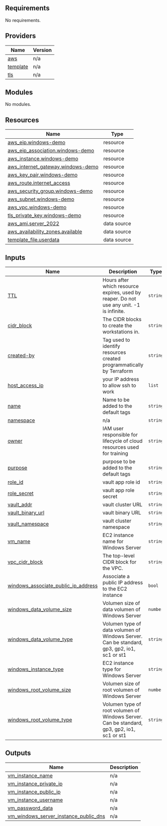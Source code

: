 ## Requirements

No requirements.

## Providers

| Name | Version |
|------|---------|
| <a name="provider_aws"></a> [aws](#provider\_aws) | n/a |
| <a name="provider_template"></a> [template](#provider\_template) | n/a |
| <a name="provider_tls"></a> [tls](#provider\_tls) | n/a |

## Modules

No modules.

## Resources

| Name | Type |
|------|------|
| [aws_eip.windows-demo](https://registry.terraform.io/providers/hashicorp/aws/latest/docs/resources/eip) | resource |
| [aws_eip_association.windows-demo](https://registry.terraform.io/providers/hashicorp/aws/latest/docs/resources/eip_association) | resource |
| [aws_instance.windows-demo](https://registry.terraform.io/providers/hashicorp/aws/latest/docs/resources/instance) | resource |
| [aws_internet_gateway.windows-demo](https://registry.terraform.io/providers/hashicorp/aws/latest/docs/resources/internet_gateway) | resource |
| [aws_key_pair.windows-demo](https://registry.terraform.io/providers/hashicorp/aws/latest/docs/resources/key_pair) | resource |
| [aws_route.internet_access](https://registry.terraform.io/providers/hashicorp/aws/latest/docs/resources/route) | resource |
| [aws_security_group.windows-demo](https://registry.terraform.io/providers/hashicorp/aws/latest/docs/resources/security_group) | resource |
| [aws_subnet.windows-demo](https://registry.terraform.io/providers/hashicorp/aws/latest/docs/resources/subnet) | resource |
| [aws_vpc.windows-demo](https://registry.terraform.io/providers/hashicorp/aws/latest/docs/resources/vpc) | resource |
| [tls_private_key.windows-demo](https://registry.terraform.io/providers/hashicorp/tls/latest/docs/resources/private_key) | resource |
| [aws_ami.server_2022](https://registry.terraform.io/providers/hashicorp/aws/latest/docs/data-sources/ami) | data source |
| [aws_availability_zones.available](https://registry.terraform.io/providers/hashicorp/aws/latest/docs/data-sources/availability_zones) | data source |
| [template_file.userdata](https://registry.terraform.io/providers/hashicorp/template/latest/docs/data-sources/file) | data source |

## Inputs

| Name | Description | Type | Default | Required |
|------|-------------|------|---------|:--------:|
| <a name="input_TTL"></a> [TTL](#input\_TTL) | Hours after which resource expires, used by reaper. Do not use any unit. -1 is infinite. | `string` | `"240"` | no |
| <a name="input_cidr_block"></a> [cidr\_block](#input\_cidr\_block) | The CIDR blocks to create the workstations in. | `string` | `"10.1.1.0/24"` | no |
| <a name="input_created-by"></a> [created-by](#input\_created-by) | Tag used to identify resources created programmatically by Terraform | `string` | `"Terraform"` | no |
| <a name="input_host_access_ip"></a> [host\_access\_ip](#input\_host\_access\_ip) | your IP address to allow ssh to work | `list` | `[]` | no |
| <a name="input_name"></a> [name](#input\_name) | Name to be added to the default tags | `string` | `"AWS-WINDOWS_DEMO"` | no |
| <a name="input_namespace"></a> [namespace](#input\_namespace) | n/a | `string` | `"windows-demo"` | no |
| <a name="input_owner"></a> [owner](#input\_owner) | IAM user responsible for lifecycle of cloud resources used for training | `string` | `""` | no |
| <a name="input_purpose"></a> [purpose](#input\_purpose) | purpose to be added to the default tags | `string` | `"demo"` | no |
| <a name="input_role_id"></a> [role\_id](#input\_role\_id) | vault app role id | `string` | `""` | no |
| <a name="input_role_secret"></a> [role\_secret](#input\_role\_secret) | vault app role secret | `string` | `""` | no |
| <a name="input_vault_addr"></a> [vault\_addr](#input\_vault\_addr) | vault cluster URL | `string` | `""` | no |
| <a name="input_vault_binary_url"></a> [vault\_binary\_url](#input\_vault\_binary\_url) | vault binary URL | `string` | `"https://releases.hashicorp.com/vault/1.19.3/vault_1.19.3_windows_amd64.zip"` | no |
| <a name="input_vault_namespace"></a> [vault\_namespace](#input\_vault\_namespace) | vault cluster namespace | `string` | `"admin"` | no |
| <a name="input_vm_name"></a> [vm\_name](#input\_vm\_name) | EC2 instance name for Windows Server | `string` | `"windows-demo"` | no |
| <a name="input_vpc_cidr_block"></a> [vpc\_cidr\_block](#input\_vpc\_cidr\_block) | The top-level CIDR block for the VPC. | `string` | `"10.1.0.0/16"` | no |
| <a name="input_windows_associate_public_ip_address"></a> [windows\_associate\_public\_ip\_address](#input\_windows\_associate\_public\_ip\_address) | Associate a public IP address to the EC2 instance | `bool` | `true` | no |
| <a name="input_windows_data_volume_size"></a> [windows\_data\_volume\_size](#input\_windows\_data\_volume\_size) | Volumen size of data volumen of Windows Server | `number` | `"10"` | no |
| <a name="input_windows_data_volume_type"></a> [windows\_data\_volume\_type](#input\_windows\_data\_volume\_type) | Volumen type of data volumen of Windows Server. Can be standard, gp3, gp2, io1, sc1 or st1 | `string` | `"gp2"` | no |
| <a name="input_windows_instance_type"></a> [windows\_instance\_type](#input\_windows\_instance\_type) | EC2 instance type for Windows Server | `string` | `"t3.large"` | no |
| <a name="input_windows_root_volume_size"></a> [windows\_root\_volume\_size](#input\_windows\_root\_volume\_size) | Volumen size of root volumen of Windows Server | `number` | `"30"` | no |
| <a name="input_windows_root_volume_type"></a> [windows\_root\_volume\_type](#input\_windows\_root\_volume\_type) | Volumen type of root volumen of Windows Server. Can be standard, gp3, gp2, io1, sc1 or st1 | `string` | `"gp2"` | no |

## Outputs

| Name | Description |
|------|-------------|
| <a name="output_vm_instance_name"></a> [vm\_instance\_name](#output\_vm\_instance\_name) | n/a |
| <a name="output_vm_instance_private_ip"></a> [vm\_instance\_private\_ip](#output\_vm\_instance\_private\_ip) | n/a |
| <a name="output_vm_instance_public_ip"></a> [vm\_instance\_public\_ip](#output\_vm\_instance\_public\_ip) | n/a |
| <a name="output_vm_instance_username"></a> [vm\_instance\_username](#output\_vm\_instance\_username) | n/a |
| <a name="output_vm_password_data"></a> [vm\_password\_data](#output\_vm\_password\_data) | n/a |
| <a name="output_vm_windows_server_instance_public_dns"></a> [vm\_windows\_server\_instance\_public\_dns](#output\_vm\_windows\_server\_instance\_public\_dns) | n/a |

